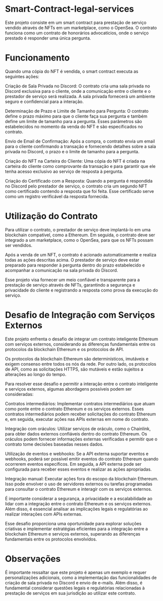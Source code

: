 # Smart-Contract-legal-services
Este projeto consiste em um smart contract para prestação de serviço vendido através de NFTs em um marketplace, como o OpenSea. O contrato funciona como um contrato de honorários advocatícios, onde o serviço prestado é responder uma única pergunta.

# Funcionamento
Quando uma cópia do NFT é vendida, o smart contract executa as seguintes ações:

Criação de Sala Privada no Discord: O contrato cria uma sala privada no Discord exclusiva para o cliente, onde a comunicação entre o cliente e o prestador de serviço será realizada. A sala privada fornecerá um ambiente seguro e confidencial para a interação.

Determinação de Prazo e Limite de Tamanho para Pergunta: O contrato define o prazo máximo para que o cliente faça sua pergunta e também define um limite de tamanho para a pergunta. Esses parâmetros são estabelecidos no momento da venda do NFT e são especificados no contrato.

Envio de Email de Confirmação: Após a compra, o contrato envia um email para o cliente confirmando a transação e fornecendo detalhes sobre a sala privada no Discord, o prazo e o limite de tamanho para a pergunta.

Criação do NFT na Carteira do Cliente: Uma cópia do NFT é criada na carteira do cliente como comprovante da transação e para garantir que ele tenha acesso exclusivo ao serviço de resposta à pergunta.

Criação do Certificado com a Resposta: Quando a pergunta é respondida no Discord pelo prestador de serviço, o contrato cria um segundo NFT como certificado contendo a resposta que foi feita. Esse certificado serve como um registro verificável da resposta fornecida.

# Utilização do Contrato
Para utilizar o contrato, o prestador de serviço deve implantá-lo em uma blockchain compatível, como a Ethereum. Em seguida, o contrato deve ser integrado a um marketplace, como o OpenSea, para que os NFTs possam ser vendidos.

Após a venda de um NFT, o contrato é acionado automaticamente e realiza todas as ações descritas acima. O prestador de serviço deve estar preparado para responder à pergunta dentro do prazo estabelecido e acompanhar a comunicação na sala privada do Discord.

Esse projeto visa fornecer um meio confiável e transparente para a prestação de serviço através de NFTs, garantindo a segurança e privacidade do cliente e registrando a resposta como prova da execução do serviço.

# Desafio de Integração com Serviços Externos
Este projeto enfrenta o desafio de integrar um contrato inteligente Ethereum com serviços externos, considerando as diferenças fundamentais entre os protocolos da blockchain Ethereum e os protocolos de API.

Os protocolos da blockchain Ethereum são determinísticos, imutáveis e exigem consenso entre todos os nós da rede. Por outro lado, os protocolos de API, como as solicitações HTTPS, são mutáveis e estão sujeitos a alterações ao longo do tempo.

Para resolver esse desafio e permitir a interação entre o contrato inteligente e serviços externos, algumas abordagens possíveis podem ser consideradas:

Contratos intermediários: Implementar contratos intermediários que atuam como ponte entre o contrato Ethereum e os serviços externos. Esses contratos intermediários podem receber solicitações do contrato Ethereum e, em seguida, executar ações nas APIs externas em nome do contrato.

Integração com oráculos: Utilizar serviços de oráculo, como o Chainlink, para obter dados externos confiáveis dentro do contrato Ethereum. Os oráculos podem fornecer informações externas verificadas e permitir que o contrato tome decisões baseadas nesses dados.

Utilização de eventos e webhooks: Se a API externa suportar eventos e webhooks, poderá ser possível emitir eventos do contrato Ethereum quando ocorrerem eventos específicos. Em seguida, a API externa pode ser configurada para receber esses eventos e realizar as ações apropriadas.

Integração manual: Executar ações fora do escopo da blockchain Ethereum. Isso pode envolver o uso de servidores externos ou tarefas programadas para consultar o contrato Ethereum e interagir com os serviços externos.

É importante considerar a segurança, a privacidade e a escalabilidade ao lidar com a integração entre o contrato Ethereum e os serviços externos. Além disso, é essencial analisar as implicações legais e regulatórias ao realizar interações com APIs externas.

Esse desafio proporciona uma oportunidade para explorar soluções criativas e implementar estratégias eficientes para a integração entre a blockchain Ethereum e serviços externos, superando as diferenças fundamentais entre os protocolos envolvidos.

# Observações
É importante ressaltar que este projeto é apenas um exemplo e requer personalizações adicionais, como a implementação das funcionalidades de criação de sala privada no Discord e envio de e-mails. Além disso, é fundamental considerar questões legais e regulatórias relacionadas à prestação de serviços em sua jurisdição ao utilizar este contrato.
